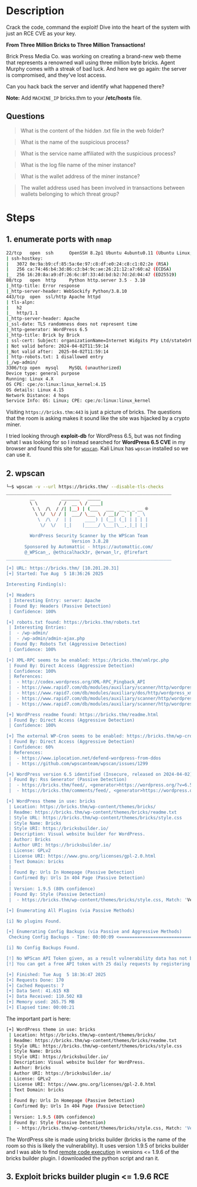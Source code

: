 # Description

Crack the code, command the exploit! Dive into the heart of the system with just an RCE CVE as your key.  

__From Three Million Bricks to Three Million Transactions!__  

Brick Press Media Co. was working on creating a brand-new web theme that represents a renowned wall using three million byte bricks. Agent Murphy comes with a streak of bad luck. And here we go again: the server is compromised, and they've lost access.  

Can you hack back the server and identify what happened there?  

__Note:__ Add `MACHINE_IP` bricks.thm to your __/etc/hosts__ file.  

## Questions

> What is the content of the hidden .txt file in the web folder?  

> What is the name of the suspicious process?  

> What is the service name affiliated with the suspicious process?  

> What is the log file name of the miner instance?  

> What is the wallet address of the miner instance?  

> The wallet address used has been involved in transactions between wallets belonging to which threat group?  

# Steps

## 1. enumerate ports with `nmap`

```bash
22/tcp   open  ssh      OpenSSH 8.2p1 Ubuntu 4ubuntu0.11 (Ubuntu Linux; protocol 2.0)
| ssh-hostkey:
|   3072 0e:9a:b9:cf:85:5a:6e:97:c8:df:e0:24:c8:c1:02:2e (RSA)
|   256 ca:74:46:b4:3d:86:c3:b4:9c:ae:26:21:12:a7:60:a2 (ECDSA)
|_  256 16:20:8a:a9:df:26:6c:8f:33:4d:bd:b2:7d:2d:04:47 (ED25519)
80/tcp   open  http     Python http.server 3.5 - 3.10
|_http-title: Error response
|_http-server-header: WebSockify Python/3.8.10
443/tcp  open  ssl/http Apache httpd
| tls-alpn:
|   h2
|_  http/1.1
|_http-server-header: Apache
|_ssl-date: TLS randomness does not represent time
|_http-generator: WordPress 6.5
|_http-title: Brick by Brick
| ssl-cert: Subject: organizationName=Internet Widgits Pty Ltd/stateOrProvinceName=Some-State/countryName=US
| Not valid before: 2024-04-02T11:59:14
|_Not valid after:  2025-04-02T11:59:14
| http-robots.txt: 1 disallowed entry 
|_/wp-admin/
3306/tcp open  mysql    MySQL (unauthorized)
Device type: general purpose
Running: Linux 4.X
OS CPE: cpe:/o:linux:linux_kernel:4.15
OS details: Linux 4.15
Network Distance: 4 hops
Service Info: OS: Linux; CPE: cpe:/o:linux:linux_kernel
```

Visiting `https://bricks.thm:443` is just a picture of bricks. The questions that the room is asking makes it sound like the site was hijacked by a crypto miner.  

I tried looking through __exploit-db__ for WordPress 6.5, but was not finding what I was looking for so I instead searched for __WordPress 6.5 CVE__ in my browser and found this site for [`wpscan`](https://wpscan.com/wordpress/65/). Kali Linux has `wpscan` installed so we can use it.  

## 2. wpscan

```bash
└─$ wpscan -v --url https://bricks.thm/ --disable-tls-checks
_______________________________________________________________
         __          _______   _____
         \ \        / /  __ \ / ____|
          \ \  /\  / /| |__) | (___   ___  __ _ _ __ ®
           \ \/  \/ / |  ___/ \___ \ / __|/ _` | '_ \
            \  /\  /  | |     ____) | (__| (_| | | | |
             \/  \/   |_|    |_____/ \___|\__,_|_| |_|

         WordPress Security Scanner by the WPScan Team
                         Version 3.8.28
       Sponsored by Automattic - https://automattic.com/
       @_WPScan_, @ethicalhack3r, @erwan_lr, @firefart
_______________________________________________________________

[+] URL: https://bricks.thm/ [10.201.20.31]
[+] Started: Tue Aug  5 18:36:26 2025

Interesting Finding(s):

[+] Headers
 | Interesting Entry: server: Apache
 | Found By: Headers (Passive Detection)
 | Confidence: 100%

[+] robots.txt found: https://bricks.thm/robots.txt
 | Interesting Entries:
 |  - /wp-admin/
 |  - /wp-admin/admin-ajax.php
 | Found By: Robots Txt (Aggressive Detection)
 | Confidence: 100%

[+] XML-RPC seems to be enabled: https://bricks.thm/xmlrpc.php
 | Found By: Direct Access (Aggressive Detection)
 | Confidence: 100%
 | References:
 |  - http://codex.wordpress.org/XML-RPC_Pingback_API
 |  - https://www.rapid7.com/db/modules/auxiliary/scanner/http/wordpress_ghost_scanner/
 |  - https://www.rapid7.com/db/modules/auxiliary/dos/http/wordpress_xmlrpc_dos/
 |  - https://www.rapid7.com/db/modules/auxiliary/scanner/http/wordpress_xmlrpc_login/
 |  - https://www.rapid7.com/db/modules/auxiliary/scanner/http/wordpress_pingback_access/

[+] WordPress readme found: https://bricks.thm/readme.html
 | Found By: Direct Access (Aggressive Detection)
 | Confidence: 100%

[+] The external WP-Cron seems to be enabled: https://bricks.thm/wp-cron.php
 | Found By: Direct Access (Aggressive Detection)
 | Confidence: 60%
 | References:
 |  - https://www.iplocation.net/defend-wordpress-from-ddos
 |  - https://github.com/wpscanteam/wpscan/issues/1299

[+] WordPress version 6.5 identified (Insecure, released on 2024-04-02).
 | Found By: Rss Generator (Passive Detection)
 |  - https://bricks.thm/feed/, <generator>https://wordpress.org/?v=6.5</generator>
 |  - https://bricks.thm/comments/feed/, <generator>https://wordpress.org/?v=6.5</generator>

[+] WordPress theme in use: bricks
 | Location: https://bricks.thm/wp-content/themes/bricks/
 | Readme: https://bricks.thm/wp-content/themes/bricks/readme.txt
 | Style URL: https://bricks.thm/wp-content/themes/bricks/style.css
 | Style Name: Bricks
 | Style URI: https://bricksbuilder.io/
 | Description: Visual website builder for WordPress.
 | Author: Bricks
 | Author URI: https://bricksbuilder.io/
 | License: GPLv2
 | License URI: https://www.gnu.org/licenses/gpl-2.0.html
 | Text Domain: bricks
 |
 | Found By: Urls In Homepage (Passive Detection)
 | Confirmed By: Urls In 404 Page (Passive Detection)
 |
 | Version: 1.9.5 (80% confidence)
 | Found By: Style (Passive Detection)
 |  - https://bricks.thm/wp-content/themes/bricks/style.css, Match: 'Version: 1.9.5'

[+] Enumerating All Plugins (via Passive Methods)

[i] No plugins Found.

[+] Enumerating Config Backups (via Passive and Aggressive Methods)
 Checking Config Backups - Time: 00:00:09 <===============================================> (137 / 137) 100.00% Time: 00:00:09

[i] No Config Backups Found.

[!] No WPScan API Token given, as a result vulnerability data has not been output.
[!] You can get a free API token with 25 daily requests by registering at https://wpscan.com/register

[+] Finished: Tue Aug  5 18:36:47 2025
[+] Requests Done: 170
[+] Cached Requests: 7
[+] Data Sent: 41.615 KB
[+] Data Received: 110.502 KB
[+] Memory used: 265.75 MB
[+] Elapsed time: 00:00:21
```

The important part is here:

```bash
[+] WordPress theme in use: bricks
 | Location: https://bricks.thm/wp-content/themes/bricks/
 | Readme: https://bricks.thm/wp-content/themes/bricks/readme.txt
 | Style URL: https://bricks.thm/wp-content/themes/bricks/style.css
 | Style Name: Bricks
 | Style URI: https://bricksbuilder.io/
 | Description: Visual website builder for WordPress.
 | Author: Bricks
 | Author URI: https://bricksbuilder.io/
 | License: GPLv2
 | License URI: https://www.gnu.org/licenses/gpl-2.0.html
 | Text Domain: bricks
 |
 | Found By: Urls In Homepage (Passive Detection)
 | Confirmed By: Urls In 404 Page (Passive Detection)
 |
 | Version: 1.9.5 (80% confidence)
 | Found By: Style (Passive Detection)
 |  - https://bricks.thm/wp-content/themes/bricks/style.css, Match: 'Version: 1.9.5'
```

The WordPress site is made using bricks builder (bricks is the name of the room so this is likely the vulnerability). It uses version 1.9.5 of bricks builder and I was able to find [remote code execution](https://github.com/K3ysTr0K3R/CVE-2024-25600-EXPLOIT) in versions <= 1.9.6 of the bricks builder plugin. I downloaded the python script and ran it.

## 3. Exploit bricks builder plugin <= 1.9.6 RCE


